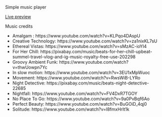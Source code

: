 Simple music player

<p><a href="https://lsandaruwanjayas.github.io/Music-Player" target="_blank">Live preview</a></p>


Music credits
<ul>
  <li>Amalgam : https://www.youtube.com/watch?v=KLPqo4DAspU</li>
  <li>Creative Technology: https://www.youtube.com/watch?v=za1nixKL7sU</li>
  <li>Ethereal Vistas: https://www.youtube.com/watch?v=sMzAC-ioYI4</li>
  <li>For Her Chill: https://pixabay.com/music/beats-for-her-chill-upbeat-summel-travel-vlog-and-ig-music-royalty-free-use-202298</li>
  <li>Groovy Ambient Funk: https://www.youtube.com/watch?v=thwUowpn7Yc</li>
  <li>In slow motion: https://www.youtube.com/watch?v=3EU1xMpWuoc</li>
  <li>Movement: https://www.youtube.com/watch?v=RwsWiB-LYRo</li>
  <li>Night Detective: https://pixabay.com/music/beats-night-detective-22685</li>
  <li>Nightfall: https://www.youtube.com/watch?v=FV4DxR7TGOY</li>
  <li>No Place To Go: https://www.youtube.com/watch?v=9a0PvBqf6Ao</li>
  <li>Perfect Beauty: https://www.youtube.com/watch?v=BuGOiD_4qj0</li>
<li>Solitude: https://www.youtube.com/watch?v=l8fmxHrIt1k</li>
</ul>
